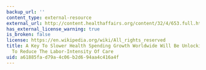 ```yaml
---
backup_url: ''
content_type: external-resource
external_url: http://content.healthaffairs.org/content/32/4/653.full.html
has_external_license_warning: true
is_broken: false
license: https://en.wikipedia.org/wiki/All_rights_reserved
title: A Key To Slower Health Spending Growth Worldwide Will Be Unlocking Innovation
  To Reduce The Labor-Intensity Of Care
uid: a61885fa-d79a-4c06-b2d6-94aa4c416a4f
---
```


